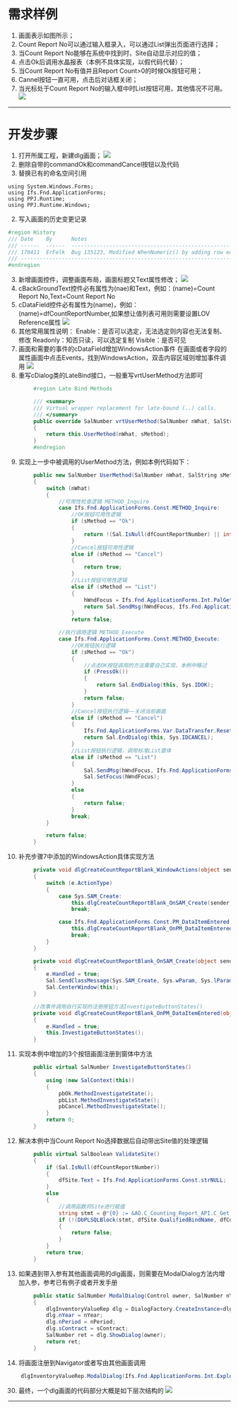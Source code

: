 # 需求样例
1. 画面表示如图所示；
2. Count Report No可以通过输入框录入，可以通过List弹出页面进行选择；
3. 当Count Report No能够在系统中找到时，Site自动显示对应的值；
4. 点击Ok后调用水晶报表（本例不具体实现，以假代码代替）；
5. 当Count Report No有值并且Report Count>0的时候Ok按钮可用；
6. Cannel按钮一直可用，点击后对话框关闭；
7. 当光标处于Count Report No的输入框中时List按钮可用，其他情况不可用。
![](assets/image/dlg_develop_1.png )
_____
# 开发步骤
1. 打开所属工程，新建dlg画面；
![](assets/image/dlg_develop_2.png )
2. 删除自带的commandOk和commandCancel按钮以及代码
2. 替换已有的命名空间引用
```
using System.Windows.Forms;
using Ifs.Fnd.ApplicationForms;
using PPJ.Runtime;
using PPJ.Runtime.Windows;
```
2. 写入画面的历史变更记录
```C#
#region History
/// Date    By      Notes
/// ------  ------  ------------------------------------------------------------------------------------------------------
/// 170411  ErFelk  Bug 135123, Modified WhenNumeric() by adding row edited flag to the While loop.
/// ----------------------------------------------------------------------------------------------------------------------
#endregion
```
3. 新增画面控件，调整画面布局，画面标题又Text属性修改；
![](assets/image/dlg_develop_3.png )
4. cBackGroundText控件必有属性为(nae)和Text，例如：(name)=Count Report No,Text=Count Report No
5. cDataField控件必有属性为(name)，例如：(name)=dfCountReportNumber,如果想让值列表可用则需要设置LOV Reference属性
![](assets/image/dlg_develop_4.png )
6. 其他常用属性说明：
   Enable：是否可以选定，无法选定则内容也无法复制、修改
   Readonly：知否只读，可以选定复制
   Visible：是否可见
7. 画面和需要的事件的cDataField增加WindowsAction事件
   在画面或者字段的属性画面中点击Events，找到WindowsAction，双击内容区域则增加事件调用
   ![](assets/image/dlg_develop_5.png )
8. 重写cDialog类的LateBind接口，一般重写vrtUserMethod方法即可
```C#
        #region Late Bind Methods

        /// <summary>
        /// Virtual wrapper replacement for late-bound (..) calls.
        /// </summary>
        public override SalNumber vrtUserMethod(SalNumber nWhat, SalString sMethod)
        {
            return this.UserMethod(nWhat, sMethod);
        }
        #endregion
```
9. 实现上一步中被调用的UserMethod方法，例如本例代码如下：
```C#
        public new SalNumber UserMethod(SalNumber nWhat, SalString sMethod)
        {
            switch (nWhat)
            {
                //可用性检查逻辑 METHOD_Inquire
                case Ifs.Fnd.ApplicationForms.Const.METHOD_Inquire:
                    //OK按钮可用性逻辑
                    if (sMethod == "Ok")
                    {
                        return !(Sal.IsNull(dfCountReportNumber) || int.Parse(dfReportCount.Text) > 0);
                    }
                    //Cancel按钮可用性逻辑
                    else if (sMethod == "Cancel")
                    {
                        return true;
                    }
                    //List按钮可用性逻辑
                    else if (sMethod == "List")
                    {
                        hWndFocus = Ifs.Fnd.ApplicationForms.Int.PalGetFocus();
                        return Sal.SendMsg(hWndFocus, Ifs.Fnd.ApplicationForms.Const.PM_DataItemLov, nWhat, 0);
                    }
                    return false;

                //执行调用逻辑 METHOD_Execute
                case Ifs.Fnd.ApplicationForms.Const.METHOD_Execute:
                    //OK按钮执行逻辑
                    if (sMethod == "Ok")
                    {
                        //点击OK按钮调用的方法需要自己实现，本例中略过
                        if (PressOk())
                        {
                            return Sal.EndDialog(this, Sys.IDOK);
                        }
                        return false;
                    }
                    //Cancel按钮执行逻辑——关闭当前画面
                    else if (sMethod == "Cancel")
                    {
                        Ifs.Fnd.ApplicationForms.Var.DataTransfer.Reset();
                        return Sal.EndDialog(this, Sys.IDCANCEL);
                    }
                    //List按钮执行逻辑，调用标准List窗体
                    else if (sMethod == "List")
                    {
                        Sal.SendMsg(hWndFocus, Ifs.Fnd.ApplicationForms.Const.PM_DataItemLov, nWhat, 0);
                        Sal.SetFocus(hWndFocus);
                    }
                    else
                    {
                        return false;
                    }
                    break;
            }

            return false;
        }
```
10. 补充步骤7中添加的WindowsAction具体实现方法
```C#
        private void dlgCreateCountReportBlank_WindowActions(object sender, WindowActionsEventArgs e)
        {
            switch (e.ActionType)
            {
                case Sys.SAM_Create:
                    this.dlgCreateCountReportBlank_OnSAM_Create(sender, e);
                    break;

                case Ifs.Fnd.ApplicationForms.Const.PM_DataItemEntered:
                    this.dlgCreateCountReportBlank_OnPM_DataItemEntered(sender, e);
                    break;
            }
        }
```
```C#
        private void dlgCreateCountReportBlank_OnSAM_Create(object sender, WindowActionsEventArgs e)
        {
            e.Handled = true;
            Sal.SendClassMessage(Sys.SAM_Create, Sys.wParam, Sys.lParam);
            Sal.CenterWindow(this);
        }
```
```C#
        //改事件调用自行实现的注册按钮方法InvestigateButtonStates()
        private void dlgCreateCountReportBlank_OnPM_DataItemEntered(object sender, WindowActionsEventArgs e)
        {
            e.Handled = true;
            this.InvestigateButtonStates();
        }
```
11. 实现本例中增加的3个按钮画面注册到窗体中方法
```C#
        public virtual SalNumber InvestigateButtonStates()
        {
            using (new SalContext(this))
            {
                pbOk.MethodInvestigateState();
                pbList.MethodInvestigateState();
                pbCancel.MethodInvestigateState();
            }
            return 0;
        }
```
12. 解决本例中当Count Report No选择数据后自动带出Site值的处理逻辑
```C#
        public virtual SalBoolean ValidateSite()
        {
            if (Sal.IsNull(dfCountReportNumber))
            {
                dfSite.Text = Ifs.Fnd.ApplicationForms.Const.strNULL;
            }
            else
            {
                //调用函数将Site进行赋值
                string stmt = @"{0} := &AO.C_Counting_Report_API.C_Get_Contract({1} IN)";
                if (!(DbPLSQLBlock(stmt, dfSite.QualifiedBindName, dfCountReportNumber.QualifiedBindName)))
                {
                    return false;
                }
            }
            return true;
        }
```
13. 如果遇到带入参有其他画面调用的dlg画面，则需要在ModalDialog方法内增加入参，参考已有例子或者开发手册
```C#
        public static SalNumber ModalDialog(Control owner, SalNumber nYear, SalNumber nPeriod, SalString sContract)
        {
            dlgInventoryValueRep dlg = DialogFactory.CreateInstance<dlgInventoryValueRep>();
            dlg.nYear = nYear;
            dlg.nPeriod = nPeriod;
            dlg.sContract = sContract;
            SalNumber ret = dlg.ShowDialog(owner);
            return ret;
        }
```
14. 将画面注册到Navigator或者写由其他画面调用
```C#
    dlgInventoryValueRep.ModalDialog(Ifs.Fnd.ApplicationForms.Int.Explorer.ExplorerForm, nStatYearNo, dfnStatPeriodNo.Number, dfsContract.Text);
```
30. 最终，一个dlg画面的代码部分大概是如下层次结构的
![](assets/image/dlg_develop_6.png )
_____
